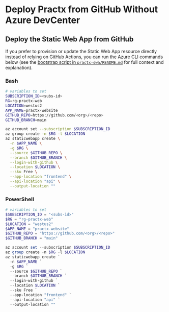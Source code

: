 # Deploy Practx from GitHub Without Azure DevCenter

## Deploy the Static Web App from GitHub

If you prefer to provision or update the Static Web App resource directly instead of relying on GitHub Actions, you can run the Azure CLI commands below (see the [bootstrap script in `practx-swa/README.md`](../practx-swa/README.md) for full context and explanation).

### Bash

```bash
# variables to set
SUBSCRIPTION_ID=<subs-id>
RG=rg-practx-web
LOCATION=westus2
APP_NAME=practx-website
GITHUB_REPO=https://github.com/<org>/<repo>
GITHUB_BRANCH=main

az account set --subscription $SUBSCRIPTION_ID
az group create -n $RG -l $LOCATION
az staticwebapp create \
  -n $APP_NAME \
  -g $RG \
  --source $GITHUB_REPO \
  --branch $GITHUB_BRANCH \
  --login-with-github \
  --location $LOCATION \
  --sku Free \
  --app-location "frontend" \
  --api-location "api" \
  --output-location ""
```

### PowerShell

```powershell
# variables to set
$SUBSCRIPTION_ID = "<subs-id>"
$RG = "rg-practx-web"
$LOCATION = "westus2"
$APP_NAME = "practx-website"
$GITHUB_REPO = "https://github.com/<org>/<repo>"
$GITHUB_BRANCH = "main"

az account set --subscription $SUBSCRIPTION_ID
az group create -n $RG -l $LOCATION
az staticwebapp create `
  -n $APP_NAME `
  -g $RG `
  --source $GITHUB_REPO `
  --branch $GITHUB_BRANCH `
  --login-with-github `
  --location $LOCATION `
  --sku Free `
  --app-location "frontend" `
  --api-location "api" `
  --output-location ""
```

